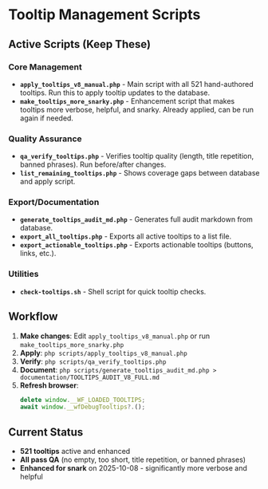 # Tooltip Management Scripts

## Active Scripts (Keep These)

### Core Management
- **`apply_tooltips_v8_manual.php`** - Main script with all 521 hand-authored tooltips. Run this to apply tooltip updates to the database.
- **`make_tooltips_more_snarky.php`** - Enhancement script that makes tooltips more verbose, helpful, and snarky. Already applied, can be run again if needed.

### Quality Assurance
- **`qa_verify_tooltips.php`** - Verifies tooltip quality (length, title repetition, banned phrases). Run before/after changes.
- **`list_remaining_tooltips.php`** - Shows coverage gaps between database and apply script.

### Export/Documentation
- **`generate_tooltips_audit_md.php`** - Generates full audit markdown from database.
- **`export_all_tooltips.php`** - Exports all active tooltips to a list file.
- **`export_actionable_tooltips.php`** - Exports actionable tooltips (buttons, links, etc.).

### Utilities
- **`check-tooltips.sh`** - Shell script for quick tooltip checks.

## Workflow

1. **Make changes**: Edit `apply_tooltips_v8_manual.php` or run `make_tooltips_more_snarky.php`
2. **Apply**: `php scripts/apply_tooltips_v8_manual.php`
3. **Verify**: `php scripts/qa_verify_tooltips.php`
4. **Document**: `php scripts/generate_tooltips_audit_md.php > documentation/TOOLTIPS_AUDIT_V8_FULL.md`
5. **Refresh browser**: 
   ```javascript
   delete window.__WF_LOADED_TOOLTIPS;
   await window.__wfDebugTooltips?.();
   ```

## Current Status
- **521 tooltips** active and enhanced
- **All pass QA** (no empty, too short, title repetition, or banned phrases)
- **Enhanced for snark** on 2025-10-08 - significantly more verbose and helpful
